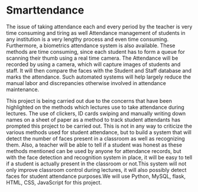 # Smarttendance
The issue of taking attendance each and every period by the teacher is very time consuming and tiring as well Attendance management of students in any institution is a very lengthy process and even time consuming. Furthermore, a biometrics attendance system is also available. These methods are time consuming, since each student has to form a queue for scanning their thumb using a real time camera. The Attendance will be recorded by using a camera, which will capture images of students and staff. It will then compare the faces with the Student and Staff database and marks the attendance. Such automated systems will help largely reduce the manual labor and discrepancies otherwise involved in attendance maintenance.

 This project is being carried out due to the concerns that have been highlighted on the methods which lectures use to take attendance during  lectures. The use of clickers, ID cards swiping and manually writing down names on  a sheet  of  paper as a  method to track student attendants has prompted this project to   be carried out. This is not in  any way to  criticize  the various methods  used  for student attendance, but to build a system that will detect the number of faces present in a classroom as well as recognizing  them.  Also,  a  teacher   will  be   able  to   tell  if   a   student   was  honest  as   these   methods mentioned can be used by anyone for attendance records, but with the face detection and recognition system in place, it will be easy to tell if a student is actually present in the classroom or not.This system will not only improve classroom control during lectures, it will also possibly detect faces for student attendance purposes.We will use Python, MySQL, flask, HTML, CSS, JavaScript for this project. 
